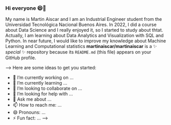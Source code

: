 ### Hi everyone 😄👋

My name is Martin Aiscar and I am an Industrial Engineer student from the Universidad Tecnológica Nacional Buenos Aires. In 2022, I did a course about Data Science and I really enjoyed it, so I started to study about thtat. Actually, I am learning about Data Analytics and Visualization with SQL and Python. In near future, I would like to improve my knowledge about Machine Learning and Computational statistics
**martinaiscar/martinaiscar** is a ✨ _special_ ✨ repository because its `README.md` (this file) appears on your GitHub profile.

-->
Here are some ideas to get you started:

- 🔭 I’m currently working on ...
- 🌱 I’m currently learning ...
- 👯 I’m looking to collaborate on ...
- 🤔 I’m looking for help with ...
- 💬 Ask me about ...
- 📫 How to reach me: ...
- 😄 Pronouns: ...
- ⚡ Fun fact: ...
-->
